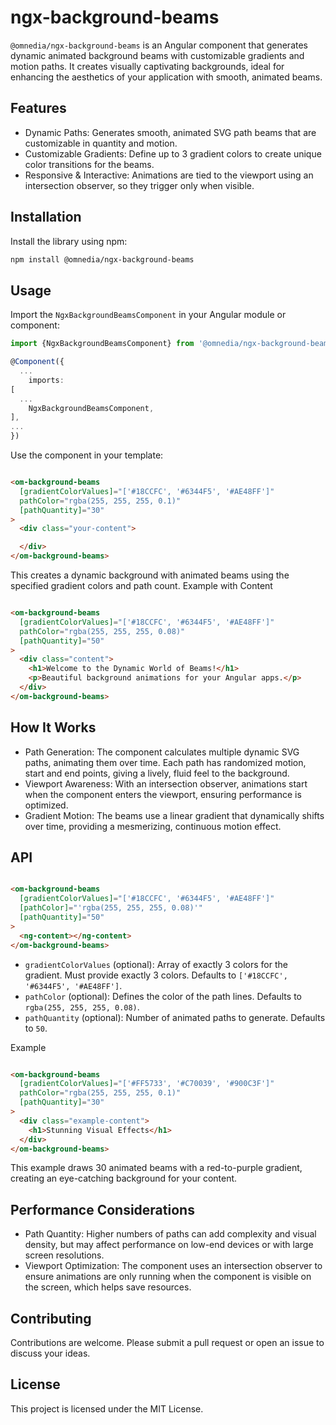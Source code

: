 # ngx-background-beams

`@omnedia/ngx-background-beams` is an Angular component that generates dynamic animated background beams with customizable gradients and motion paths. It creates visually captivating backgrounds, ideal for enhancing the aesthetics of your application with smooth, animated beams.

## Features

- Dynamic Paths: Generates smooth, animated SVG path beams that are customizable in quantity and motion.
- Customizable Gradients: Define up to 3 gradient colors to create unique color transitions for the beams.
- Responsive & Interactive: Animations are tied to the viewport using an intersection observer, so they trigger only when visible.

## Installation

Install the library using npm:

```bash
npm install @omnedia/ngx-background-beams
```

## Usage

Import the `NgxBackgroundBeamsComponent` in your Angular module or component:

```typescript
import {NgxBackgroundBeamsComponent} from '@omnedia/ngx-background-beams';

@Component({
  ...
    imports:
[
  ...
    NgxBackgroundBeamsComponent,
],
...
})
```

Use the component in your template:

```html

<om-background-beams
  [gradientColorValues]="['#18CCFC', '#6344F5', '#AE48FF']"
  pathColor="rgba(255, 255, 255, 0.1)"
  [pathQuantity]="30"
>
  <div class="your-content">

  </div>
</om-background-beams>
```

This creates a dynamic background with animated beams using the specified gradient colors and path count.
Example with Content

```html

<om-background-beams
  [gradientColorValues]="['#18CCFC', '#6344F5', '#AE48FF']"
  pathColor="rgba(255, 255, 255, 0.08)"
  [pathQuantity]="50"
>
  <div class="content">
    <h1>Welcome to the Dynamic World of Beams!</h1>
    <p>Beautiful background animations for your Angular apps.</p>
  </div>
</om-background-beams>
```

## How It Works

- Path Generation: The component calculates multiple dynamic SVG paths, animating them over time. Each path has randomized motion, start and end points, giving a lively, fluid feel to the background.
- Viewport Awareness: With an intersection observer, animations start when the component enters the viewport, ensuring performance is optimized.
- Gradient Motion: The beams use a linear gradient that dynamically shifts over time, providing a mesmerizing, continuous motion effect.

## API

```html

<om-background-beams
  [gradientColorValues]="['#18CCFC', '#6344F5', '#AE48FF']"
  [pathColor]="'rgba(255, 255, 255, 0.08)'"
  [pathQuantity]="50"
>
  <ng-content></ng-content>
</om-background-beams>
```

- `gradientColorValues` (optional):  Array of exactly 3 colors for the gradient. Must provide exactly 3 colors. Defaults to `['#18CCFC', '#6344F5', '#AE48FF']`.
- `pathColor` (optional):  Defines the color of the path lines. Defaults to `rgba(255, 255, 255, 0.08)`.
- `pathQuantity` (optional): Number of animated paths to generate. Defaults to `50`.

Example

```html

<om-background-beams
  [gradientColorValues]="['#FF5733', '#C70039', '#900C3F']"
  pathColor="rgba(255, 255, 255, 0.1)"
  [pathQuantity]="30"
>
  <div class="example-content">
    <h1>Stunning Visual Effects</h1>
  </div>
</om-background-beams>
```

This example draws 30 animated beams with a red-to-purple gradient, creating an eye-catching background for your content.

## Performance Considerations

- Path Quantity: Higher numbers of paths can add complexity and visual density, but may affect performance on low-end devices or with large screen resolutions.
- Viewport Optimization: The component uses an intersection observer to ensure animations are only running when the component is visible on the screen, which helps save resources.

## Contributing

Contributions are welcome. Please submit a pull request or open an issue to discuss your ideas.

## License

This project is licensed under the MIT License.
